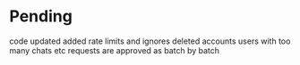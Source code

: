 # Pending

code updated added rate limits and ignores deleted accounts users with too many chats etc
requests are approved as batch by batch 
